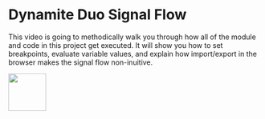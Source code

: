 # Dynamite Duo Signal Flow

This video is going to methodically walk you through how all of the module and code in this project get executed. It will show you how to set breakpoints, evaluate variable values, and explain how import/export in the browser makes the signal flow non-inuitive.

[<img src="../../book-0-installations/chapters/images/video-play-icon.gif" height="75rem" />](https://watch.screencastify.com/v/3VtMdnvfoUijvmEtSLLo)